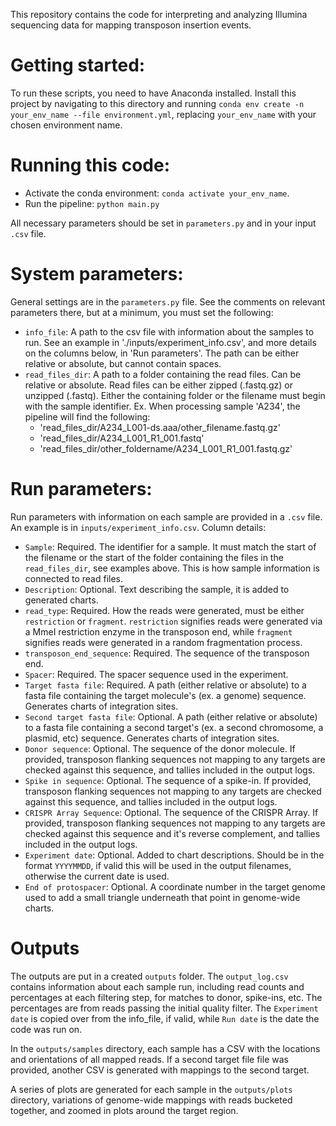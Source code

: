 This repository contains the code for interpreting and analyzing Illumina sequencing data for mapping transposon insertion events. 


# Getting started:

To run these scripts, you need to have Anaconda installed. Install this project by navigating to this directory and running `conda env create -n your_env_name --file environment.yml`, replacing `your_env_name` with your chosen environment name. 

# Running this code:

- Activate the conda environment: `conda activate your_env_name`. 
- Run the pipeline: `python main.py`

All necessary parameters should be set in `parameters.py` and in your input `.csv` file. 

# System parameters:

General settings are in the `parameters.py` file. See the comments on relevant parameters there, but at a minimum, you must set the following:

- `info_file`: A path to the csv file with information about the samples to run. See an example in './inputs/experiment_info.csv', and more details on the columns below, in 'Run parameters'. The path can be either relative or absolute, but cannot contain spaces. 
- `read_files_dir`: A path to a folder containing the read files. Can be relative or absolute. Read files can be either zipped (.fastq.gz) or unzipped (.fastq). Either the containing folder or the filename must begin with the sample identifier. 
  Ex. When processing sample 'A234', the pipeline will find the following: 
  - 'read_files_dir/A234_L001-ds.aaa/other_filename.fastq.gz'
  - 'read_files_dir/A234_L001_R1_001.fastq'
  - 'read_files_dir/other_foldername/A234_L001_R1_001.fastq.gz'


# Run parameters:

Run parameters with information on each sample are provided in a `.csv` file. An example is in `inputs/experiment_info.csv`. Column details:

- `Sample`: Required. The identifier for a sample. It must match the start of the filename or the start of the folder containing the files in the `read_files_dir`, see examples above. This is how sample information is connected to read files. 
- `Description`: Optional. Text describing the sample, it is added to generated charts. 
- `read_type`: Required. How the reads were generated, must be either `restriction` or `fragment`. `restriction` signifies reads were generated via a MmeI restriction enzyme in the transposon end, while `fragment` signifies reads were generated in a random fragmentation process. 
- `transposon_end_sequence`: Required. The sequence of the transposon end. 
- `Spacer`: Required. The spacer sequence used in the experiment. 
- `Target fasta file`: Required. A path (either relative or absolute) to a fasta file containing the target molecule's (ex. a genome) sequence. Generates charts of integration sites. 
- `Second target fasta file`: Optional. A path (either relative or absolute) to a fasta file containing a second target's (ex. a second chromosome, a plasmid, etc) sequence. Generates charts of integration sites. 
- `Donor sequence`: Optional. The sequence of the donor molecule. If provided, transposon flanking sequences not mapping to any targets are checked against this sequence, and tallies included in the output logs. 
- `Spike in sequence`: Optional. The sequence of a spike-in. If provided, transposon flanking sequences not mapping to any targets are checked against this sequence, and tallies included in the output logs. 
- `CRISPR Array Sequence`: Optional. The sequence of the CRISPR Array. If provided, transposon flanking sequences not mapping to any targets are checked against this sequence and it's reverse complement, and tallies included in the output logs. 
- `Experiment date`: Optional. Added to chart descriptions. Should be in the format `YYYYMMDD`, if valid this will be used in the output filenames, otherwise the current date is used. 
- `End of protospacer`: Optional. A coordinate number in the target genome used to add a small triangle underneath that point in genome-wide charts. 


# Outputs

The outputs are put in a created `outputs` folder. The `output_log.csv` contains information about each sample run, including read counts and percentages at each filtering step, for matches to donor, spike-ins, etc. The percentages are from reads passing the initial quality filter. The `Experiment date` is copied over from the info_file, if valid, while `Run date` is the date the code was run on. 

In the `outputs/samples` directory, each sample has a CSV with the locations and orientations of all mapped reads. If a second target file file was provided, another CSV is generated with mappings to the second target. 

A series of plots are generated for each sample in the `outputs/plots` directory, variations of genome-wide mappings with reads bucketed together, and zoomed in plots around the target region. 
